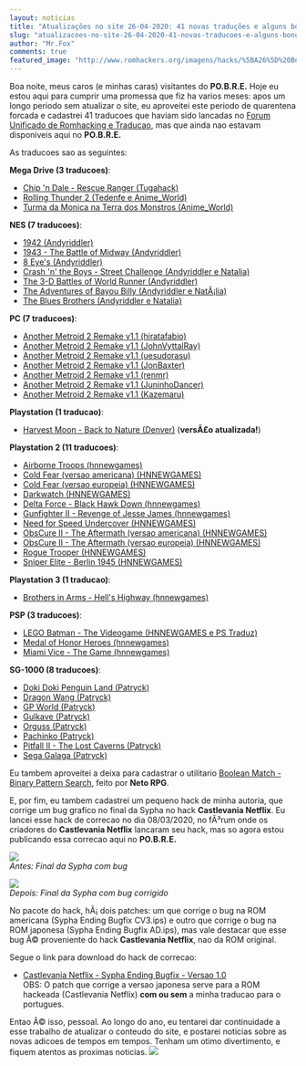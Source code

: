 ```yaml
---
layout: noticias
title: "Atualizações no site 26-04-2020: 41 novas traduções e alguns bônus"
slug: "atualizacoes-no-site-26-04-2020-41-novas-traducoes-e-alguns-bonus"
author: "Mr.Fox"
comments: true
featured_image: "http://www.romhackers.org/imagens/hacks/%5BA26%5D%20Bermuda%20%5BHack%201%5D%20%5BH-SpkLeader%20G-SpkSoft%5D%20%5BA-1998%5D%20%5BBermuda%20Hack%5D.png"
---
```


Boa noite, meus caros (e minhas caras) visitantes do **PO.B.R.E.** Hoje eu estou aqui para cumprir uma promessa que fiz ha varios meses: apos um longo periodo sem atualizar o site, eu aproveitei este periodo de quarentena forcada e cadastrei 41 traducoes que haviam sido lancadas no [Forum Unificado de Romhacking e Traducao](https://web.archive.org/web/20210125021452/http://romhacking.net.br/), mas que ainda nao estavam disponiveis aqui no **PO.B.R.E.**

As traducoes sao as seguintes:

**Mega Drive (3 traducoes)**:

-   [Chip 'n Dale - Rescue Ranger (Tugahack)](https://web.archive.org/web/20210125021452/http://romhackers.org/modules/PDdownloads/singlefile.php?cid=21&lid=1456)
-   [Rolling Thunder 2 (Tedenfe e Anime_World)](https://web.archive.org/web/20210125021452/http://romhackers.org/modules/PDdownloads/singlefile.php?cid=21&lid=1455)
-   [Turma da Monica na Terra dos Monstros (Anime_World)](https://web.archive.org/web/20210125021452/http://romhackers.org/modules/PDdownloads/singlefile.php?cid=21&lid=1457)

**NES (7 traducoes)**:

-   [1942 (Andyriddler)](https://web.archive.org/web/20210125021452/http://romhackers.org/modules/PDdownloads/singlefile.php?cid=22&lid=1451)
-   [1943 - The Battle of Midway (Andyriddler)](https://web.archive.org/web/20210125021452/http://romhackers.org/modules/PDdownloads/singlefile.php?cid=22&lid=1450)
-   [8 Eye's (Andyriddler)](https://web.archive.org/web/20210125021452/http://romhackers.org/modules/PDdownloads/singlefile.php?cid=22&lid=1452)
-   [Crash 'n' the Boys - Street Challenge (Andyriddler e Natalia)](https://web.archive.org/web/20210125021452/http://romhackers.org/modules/PDdownloads/singlefile.php?cid=22&lid=1459)
-   [The 3-D Battles of World Runner (Andyriddler)](https://web.archive.org/web/20210125021452/http://romhackers.org/modules/PDdownloads/singlefile.php?cid=22&lid=1445)
-   [The Adventures of Bayou Billy (Andyriddler e NatÃ¡lia)](https://web.archive.org/web/20210125021452/http://romhackers.org/modules/PDdownloads/singlefile.php?cid=22&lid=1453)
-   [The Blues Brothers (Andyriddler e Natalia)](https://web.archive.org/web/20210125021452/http://romhackers.org/modules/PDdownloads/singlefile.php?cid=22&lid=1446)

**PC (7 traducoes)**:

-   [Another Metroid 2 Remake v1.1 (hiratafabio)](https://web.archive.org/web/20210125021452/http://romhackers.org/modules/PDdownloads/singlefile.php?cid=16&lid=1421)
-   [Another Metroid 2 Remake v1.1 (JohnVyttalRay)](https://web.archive.org/web/20210125021452/http://romhackers.org/modules/PDdownloads/singlefile.php?cid=16&lid=1422)
-   [Another Metroid 2 Remake v1.1 (uesudorasu)](https://web.archive.org/web/20210125021452/http://romhackers.org/modules/PDdownloads/singlefile.php?cid=16&lid=1423)
-   [Another Metroid 2 Remake v1.1 (JonBaxter)](https://web.archive.org/web/20210125021452/http://romhackers.org/modules/PDdownloads/singlefile.php?cid=16&lid=1424)
-   [Another Metroid 2 Remake v1.1 (renmr)](https://web.archive.org/web/20210125021452/http://romhackers.org/modules/PDdownloads/singlefile.php?cid=16&lid=1425)
-   [Another Metroid 2 Remake v1.1 (JuninhoDancer)](https://web.archive.org/web/20210125021452/http://romhackers.org/modules/PDdownloads/singlefile.php?cid=16&lid=1426)
-   [Another Metroid 2 Remake v1.1 (Kazemaru)](https://web.archive.org/web/20210125021452/http://romhackers.org/modules/PDdownloads/singlefile.php?cid=16&lid=1427)

**Playstation (1 traducao)**:

-   [Harvest Moon - Back to Nature (Denver)](https://web.archive.org/web/20210125021452/http://romhackers.org/modules/PDdownloads/singlefile.php?cid=25&lid=969) (**versÃ£o atualizada!**)

**Playstation 2 (11 traducoes)**:

-   [Airborne Troops (hnnewgames)](https://web.archive.org/web/20210125021452/http://romhackers.org/modules/PDdownloads/singlefile.php?cid=26&lid=1430)
-   [Cold Fear (versao americana) (HNNEWGAMES)](https://web.archive.org/web/20210125021452/http://romhackers.org/modules/PDdownloads/singlefile.php?cid=26&lid=1442)
-   [Cold Fear (versao europeia) (HNNEWGAMES)](https://web.archive.org/web/20210125021452/http://romhackers.org/modules/PDdownloads/singlefile.php?cid=26&lid=1441)
-   [Darkwatch (HNNEWGAMES)](https://web.archive.org/web/20210125021452/http://romhackers.org/modules/PDdownloads/singlefile.php?cid=26&lid=1435)
-   [Delta Force - Black Hawk Down (hnnewgames)](https://web.archive.org/web/20210125021452/http://romhackers.org/modules/PDdownloads/singlefile.php?cid=26&lid=1431)
-   [Gunfighter II - Revenge of Jesse James (hnnewgames)](https://web.archive.org/web/20210125021452/http://romhackers.org/modules/PDdownloads/singlefile.php?cid=26&lid=1429)
-   [Need for Speed Undercover (HNNEWGAMES)](https://web.archive.org/web/20210125021452/http://romhackers.org/modules/PDdownloads/singlefile.php?cid=26&lid=1461)
-   [ObsCure II - The Aftermath (versao americana) (HNNEWGAMES)](https://web.archive.org/web/20210125021452/http://romhackers.org/modules/PDdownloads/singlefile.php?cid=26&lid=1440)
-   [ObsCure II - The Aftermath (versao europeia) (HNNEWGAMES)](https://web.archive.org/web/20210125021452/http://romhackers.org/modules/PDdownloads/singlefile.php?cid=26&lid=1439)
-   [Rogue Trooper (HNNEWGAMES)](https://web.archive.org/web/20210125021452/http://romhackers.org/modules/PDdownloads/singlefile.php?cid=26&lid=1438)
-   [Sniper Elite - Berlin 1945 (HNNEWGAMES)](https://web.archive.org/web/20210125021452/http://romhackers.org/modules/PDdownloads/singlefile.php?cid=26&lid=1437)

**Playstation 3 (1 traducao)**:

-   [Brothers in Arms - Hell's Highway (hnnewgames)](https://web.archive.org/web/20210125021452/http://romhackers.org/modules/PDdownloads/singlefile.php?cid=84&lid=1433)

**PSP (3 traducoes)**:

-   [LEGO Batman - The Videogame (HNNEWGAMES e PS Traduz)](https://web.archive.org/web/20210125021452/http://romhackers.org/modules/PDdownloads/singlefile.php?cid=73&lid=1434)
-   [Medal of Honor Heroes (hnnewgames)](https://web.archive.org/web/20210125021452/http://romhackers.org/modules/PDdownloads/singlefile.php?cid=73&lid=1432)
-   [Miami Vice - The Game (hnnewgames)](https://web.archive.org/web/20210125021452/http://romhackers.org/modules/PDdownloads/singlefile.php?cid=73&lid=1428)

**SG-1000 (8 traducoes)**:

-   [Doki Doki Penguin Land (Patryck)](https://web.archive.org/web/20210125021452/http://romhackers.org/modules/PDdownloads/singlefile.php?cid=70&lid=1449)
-   [Dragon Wang (Patryck)](https://web.archive.org/web/20210125021452/http://romhackers.org/modules/PDdownloads/singlefile.php?cid=70&lid=1460)
-   [GP World (Patryck)](https://web.archive.org/web/20210125021452/http://romhackers.org/modules/PDdownloads/singlefile.php?cid=70&lid=1447)
-   [Gulkave (Patryck)](https://web.archive.org/web/20210125021452/http://romhackers.org/modules/PDdownloads/singlefile.php?cid=70&lid=1443)
-   [Orguss (Patryck)](https://web.archive.org/web/20210125021452/http://romhackers.org/modules/PDdownloads/singlefile.php?cid=70&lid=1444)
-   [Pachinko (Patryck)](https://web.archive.org/web/20210125021452/http://romhackers.org/modules/PDdownloads/singlefile.php?cid=70&lid=1436)
-   [Pitfall II - The Lost Caverns (Patryck)](https://web.archive.org/web/20210125021452/http://romhackers.org/modules/PDdownloads/singlefile.php?cid=70&lid=1454)
-   [Sega Galaga (Patryck)](https://web.archive.org/web/20210125021452/http://romhackers.org/modules/PDdownloads/singlefile.php?cid=70&lid=1448)

Eu tambem aproveitei a deixa para cadastrar o utilitario [Boolean Match - Binary Pattern Search](https://web.archive.org/web/20210125021452/http://romhackers.org/modules/PDdownloads2/singlefile.php?cid=2&lid=249), feito por **Neto RPG**.

E, por fim, eu tambem cadastrei um pequeno hack de minha autoria, que corrige um bug grafico no final da Sypha no hack **Castlevania Netflix**. Eu lancei esse hack de correcao no dia 08/03/2020, no fÃ³rum onde os criadores do **Castlevania Netflix** lancaram seu hack, mas so agora estou publicando essa correcao aqui no **PO.B.R.E.**

![](https://web.archive.org/web/20210125021452im_/http://www.romhackers.org/imagens/noticias/CVNetflix-Antes3.png)\
*Antes: Final da Sypha com bug*

![](https://web.archive.org/web/20210125021452im_/http://www.romhackers.org/imagens/noticias/CVNetflix-Depois.jpg)\
*Depois: Final da Sypha com bug corrigido*

No pacote do hack, hÃ¡ dois patches: um que corrige o bug na ROM americana (Sypha Ending Bugfix CV3.ips) e outro que corrige o bug na ROM japonesa (Sypha Ending Bugfix AD.ips), mas vale destacar que esse bug Ã© proveniente do hack **Castlevania Netflix**, nao da ROM original.

Segue o link para download do hack de correcao:

-   [Castlevania Netflix - Sypha Ending Bugfix - Versao 1.0](https://web.archive.org/web/20210125021452/http://romhackers.org/modules/PDdownloads0/singlefile.php?cid=38&lid=78)\
OBS: O patch que corrige a versao japonesa serve para a ROM hackeada (Castlevania Netflix) **com ou sem** a minha traducao para o portugues.

Entao Ã© isso, pessoal. Ao longo do ano, eu tentarei dar continuidade a esse trabalho de atualizar o conteudo do site, e postarei noticias sobre as novas adicoes de tempos em tempos. Tenham um otimo divertimento, e fiquem atentos as proximas noticias. ![](https://web.archive.org/web/20210125021452im_/http://romhackers.org/uploads/smil470474167631b.gif)